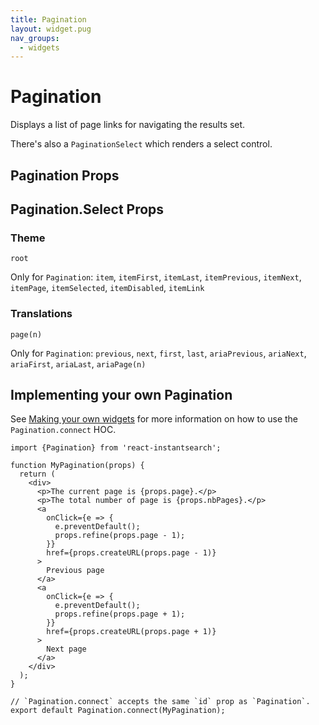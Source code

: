 ```yaml
---
title: Pagination
layout: widget.pug
nav_groups:
  - widgets
---
```


# Pagination

Displays a list of page links for navigating the results set.

There's also a `PaginationSelect` which renders a select control.

## Pagination Props

<!-- props default ./index.js -->

## Pagination.Select Props

<!-- props default.Select ./index.js -->

### Theme

`root`

Only for `Pagination`: `item`, `itemFirst`, `itemLast`, `itemPrevious`, `itemNext`, `itemPage`, `itemSelected`, `itemDisabled`, `itemLink`

### Translations

`page(n)`

Only for `Pagination`: `previous`, `next`, `first`, `last`, `ariaPrevious`, `ariaNext`, `ariaFirst`, `ariaLast`, `ariaPage(n)`

## Implementing your own Pagination

See [Making your own widgets](../Customization.md) for more information on how to use the `Pagination.connect` HOC.

```
import {Pagination} from 'react-instantsearch';

function MyPagination(props) {
  return (
    <div>
      <p>The current page is {props.page}.</p>
      <p>The total number of page is {props.nbPages}.</p>
      <a
        onClick={e => {
          e.preventDefault();
          props.refine(props.page - 1);
        }}
        href={props.createURL(props.page - 1)}
      >
        Previous page
      </a>
      <a
        onClick={e => {
          e.preventDefault();
          props.refine(props.page + 1);
        }}
        href={props.createURL(props.page + 1)}
      >
        Next page
      </a>
    </div>
  );
}

// `Pagination.connect` accepts the same `id` prop as `Pagination`.
export default Pagination.connect(MyPagination);
```
